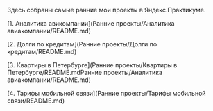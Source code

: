 Здесь собраны самые ранние мои проекты в Яндекс.Практикуме.


[1. Аналитика авикомпании](Ранние проекты/Аналитика авиакомпании/README.md)

[2. Долги по кредитам](Ранние проекты/Долги по кредитам/README.md)

[3. Квартиры в Петербурге](Ранние проекты/Квартиры в Петербурге/README.mdРанние проекты/Аналитика авиакомпании/README.md)

[4. Тарифы мобильной связи](Ранние проекты/Тарифы мобильной связи/README.md)
